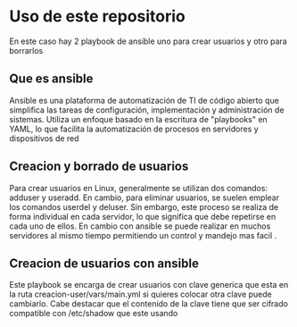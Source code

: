 # Uso de este repositorio

En este caso hay 2 playbook de ansible uno para crear usuarios y otro para borrarlos

## Que es ansible

Ansible es una plataforma de automatización de TI de código abierto que simplifica las tareas de configuración, implementación y administración de sistemas. Utiliza un enfoque basado en la escritura de "playbooks" en YAML, lo que facilita la automatización de procesos en servidores y dispositivos de red

## Creacion y borrado de usuarios

Para crear usuarios en Linux, generalmente se utilizan dos comandos: adduser y useradd. En cambio, para eliminar usuarios, se suelen emplear los comandos userdel y deluser. Sin embargo, este proceso se realiza de forma individual en cada servidor, lo que significa que debe repetirse en cada uno de ellos. En cambio con ansible se puede realizar en muchos servidores al mismo tiempo permitiendo un control y mandejo mas facil .


## Creacion de usuarios con ansible

Este playbook se encarga de crear usuarios con clave generica que esta en la ruta creacion-user/vars/main.yml si quieres colocar otra clave puede cambiarlo. Cabe destacar que el contenido de la clave tiene que ser cifrado compatible con /etc/shadow que este usando 

